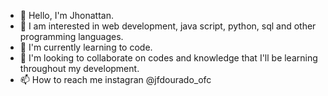 - 👋 Hello, I'm Jhonattan.
- 👀 I am interested in web development, java script, python, sql and other programming languages.
- 🌱 I'm currently learning to code.
- 💞️ I'm looking to collaborate on codes and knowledge that I'll be learning throughout my development.
- 📫 How to reach me instagran @jfdourado_ofc
